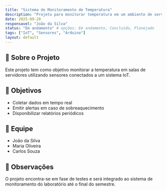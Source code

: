 ```yaml
---
title: "Sistema de Monitoramento de Temperatura"
description: "Projeto para monitorar temperatura em um ambiente de servidores"
date: 2025-09-28
responsavel: "João da Silva"
status: "Em andamento" # opções: Em andamento, Concluído, Planejado
tags: ["IoT", "Sensores", "Arduino"]
layout: default
---
```


## 📖 Sobre o Projeto
Este projeto tem como objetivo monitorar a temperatura em salas de servidores utilizando sensores conectados a um sistema IoT.

## 🎯 Objetivos
- Coletar dados em tempo real  
- Emitir alertas em caso de sobreaquecimento  
- Disponibilizar relatórios periódicos  

## 👥 Equipe
- João da Silva  
- Maria Oliveira  
- Carlos Souza  

## 📝 Observações
O projeto encontra-se em fase de testes e será integrado ao sistema de monitoramento do laboratório até o final do semestre.
